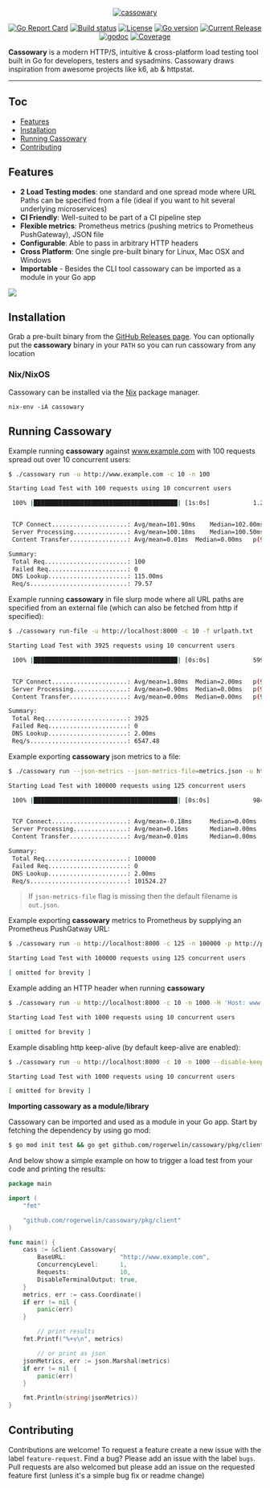 <p align="center"><a href="https://github.com/rogerwelin/cassowary"><img src="cass-logo.png" alt="cassowary"></a></p>
<p align="center">
  <a href="https://goreportcard.com/badge/github.com/rogerwelin/cassowary"><img src="https://goreportcard.com/badge/github.com/rogerwelin/cassowary" alt="Go Report Card"></a>
  <a href="https://travis-ci.org/rogerwelin/cassowary"><img src="https://travis-ci.org/rogerwelin/cassowary.svg?branch=master" alt="Build status"></a>
  <a href="https://github.com/rogerwelin/cassowary/blob/master/LICENSE"><img src="https://img.shields.io/github/license/rogerwelin/cassowary" alt="License"></a>
  <a href="https://github.com/rogerwelin/cassowary/blob/master/go.mod"><img src="https://img.shields.io/github/go-mod/go-version/rogerwelin/cassowary" alt="Go version"></a>
  <a href="https://github.com/rogerwelin/cassowary/releases"><img src="https://img.shields.io/github/v/release/rogerwelin/cassowary.svg" alt="Current Release"></a>
  <a href="https://godoc.org/github.com/rogerwelin/cassowary"><img src="https://godoc.org/github.com/rogerwelin/cassowary?status.svg" alt="godoc"></a>
  <a href="https://gocover.io/github.com/rogerwelin/cassowary/pkg/client"><img src="https://gocover.io/_badge/github.com/rogerwelin/cassowary/pkg/client" alt="Coverage"></a>
</p>


**Cassowary** is a modern HTTP/S, intuitive & cross-platform load testing tool built in Go for developers, testers and sysadmins. Cassowary draws inspiration from awesome projects like k6, ab & httpstat.

---

Toc
----

- [Features](#features)
- [Installation](#installation)
- [Running Cassowary](#running-cassowary)
- [Contributing](#contributing)


Features  
--------

- **2 Load Testing modes**: one standard and one spread mode where URL Paths can be specified from a file (ideal if you want to hit several underlying microservices)
- **CI Friendly**: Well-suited to be part of a CI pipeline step
- **Flexible metrics**: Prometheus metrics (pushing metrics to Prometheus PushGateway), JSON file
- **Configurable**: Able to pass in arbitrary HTTP headers
- **Cross Platform**: One single pre-built binary for Linux, Mac OSX and Windows
- **Importable** - Besides the CLI tool cassowary can be imported as a module in your Go app

<img src="https://i.imgur.com/geJykYH.gif" />



Installation  
--------

Grab a pre-built binary from the [GitHub Releases page](https://github.com/rogerwelin/cassowary/releases). You can optionally put the **cassowary** binary in your `PATH` so you can run cassowary from any location

### Nix/NixOS

Cassowary can be installed via the [Nix](https://nixos.org) package manager.
```
nix-env -iA cassowary
```

Running Cassowary  
--------

Example running **cassowary** against www.example.com with 100 requests spread out over 10 concurrent users:

```bash
$ ./cassowary run -u http://www.example.com -c 10 -n 100

Starting Load Test with 100 requests using 10 concurrent users

 100% |████████████████████████████████████████| [1s:0s]            1.256773616s


 TCP Connect.....................: Avg/mean=101.90ms 	Median=102.00ms	p(95)=105ms
 Server Processing...............: Avg/mean=100.18ms 	Median=100.50ms	p(95)=103ms
 Content Transfer................: Avg/mean=0.01ms 	Median=0.00ms	p(95)=0ms

Summary:
 Total Req.......................: 100
 Failed Req......................: 0
 DNS Lookup......................: 115.00ms
 Req/s...........................: 79.57
```

Example running **cassowary** in file slurp mode where all URL paths are specified from an external file (which can also be fetched from http if specified):

```bash
$ ./cassowary run-file -u http://localhost:8000 -c 10 -f urlpath.txt

Starting Load Test with 3925 requests using 10 concurrent users

 100% |████████████████████████████████████████| [0s:0s]            599.467161ms


 TCP Connect.....................: Avg/mean=1.80ms 	Median=2.00ms	p(95)=3ms
 Server Processing...............: Avg/mean=0.90ms 	Median=0.00ms	p(95)=3ms
 Content Transfer................: Avg/mean=0.00ms 	Median=0.00ms	p(95)=0ms

Summary:
 Total Req.......................: 3925
 Failed Req......................: 0
 DNS Lookup......................: 2.00ms
 Req/s...........................: 6547.48
```

Example exporting **cassowary** json metrics to a file:

```bash
$ ./cassowary run --json-metrics --json-metrics-file=metrics.json -u http://localhost:8000 -c 125 -n 100000

Starting Load Test with 100000 requests using 125 concurrent users

 100% |████████████████████████████████████████| [0s:0s]            984.9862ms


 TCP Connect.....................: Avg/mean=-0.18ms     Median=0.00ms   p(95)=1ms
 Server Processing...............: Avg/mean=0.16ms      Median=0.00ms   p(95)=1ms
 Content Transfer................: Avg/mean=0.01ms      Median=0.00ms   p(95)=0ms

Summary:
 Total Req.......................: 100000
 Failed Req......................: 0
 DNS Lookup......................: 2.00ms
 Req/s...........................: 101524.27
```

> If `json-metrics-file` flag is missing then the default filename is `out.json`.


Example exporting **cassowary** metrics to Prometheus by supplying an Prometheus PushGatway URL:

```bash
$ ./cassowary run -u http://localhost:8000 -c 125 -n 100000 -p http://pushgatway:9091

Starting Load Test with 100000 requests using 125 concurrent users

[ omitted for brevity ]

```

Example adding an HTTP header when running **cassowary**

```bash
$ ./cassowary run -u http://localhost:8000 -c 10 -n 1000 -H 'Host: www.example.com'

Starting Load Test with 1000 requests using 10 concurrent users

[ omitted for brevity ]

```

Example disabling http keep-alive (by default keep-alive are enabled):

```bash
$ ./cassowary run -u http://localhost:8000 -c 10 -n 1000 --disable-keep-alive

Starting Load Test with 1000 requests using 10 concurrent users

[ omitted for brevity ]

```


**Importing cassowary as a module/library**  

Cassowary can be imported and used as a module in your Go app. Start by fetching the dependency by using go mod:

```bash
$ go mod init test && go get github.com/rogerwelin/cassowary/pkg/client
```

And below show a simple example on how to trigger a load test from your code and printing the results:

```go
package main

import (
	"fmt"

	"github.com/rogerwelin/cassowary/pkg/client"
)

func main() {
	cass := &client.Cassowary{
		BaseURL:               "http://www.example.com",
		ConcurrencyLevel:      1,
		Requests:              10,
		DisableTerminalOutput: true,
	}
	metrics, err := cass.Coordinate()
	if err != nil {
		panic(err)
	}

        // print results
	fmt.Printf("%+v\n", metrics)

        // or print as json
	jsonMetrics, err := json.Marshal(metrics)
	if err != nil {
		panic(err)
	}

	fmt.Println(string(jsonMetrics))
}
```


Contributing
--------

Contributions are welcome! To request a feature create a new issue with the label `feature-request`. Find a bug? Please add an issue with the label `bugs`. Pull requests are also welcomed but please add an issue on the requested feature first (unless it's a simple bug fix or readme change)
